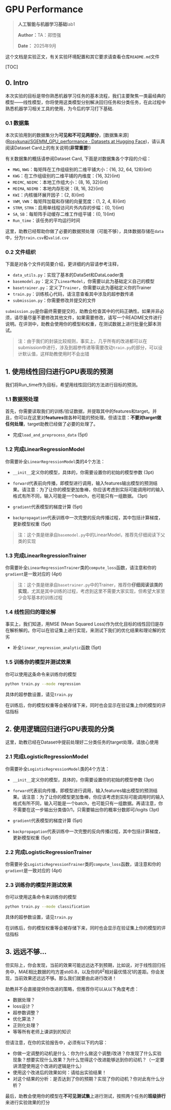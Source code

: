 # GPU Performance

> <p><strong>人工智能与机器学习基础</strong>lab1</p>
> <p><strong>Author：</strong>TA：郑悟强</p>
> <p><strong>Date：</strong> 2025年9月</p>

这个文档是实验正文，有关实验环境配置和其它要求请查看仓库``README.md``文件

[TOC]

## 0. Intro

本次实验的目标是带你熟悉机器学习任务的基本流程，我们主要聚焦一类最经典的模型——线性模型，你将使用这类模型分别解决回归任务和分类任务，在此过程中熟悉机器学习相关工具的使用，为今后的学习打下基础.  

### 0.1 数据集

本次实验用到的数据集分为**可见和不可见两部分**，[数据集来源]([Rosykunai/SGEMM_GPU_performance · Datasets at Hugging Face](https：//huggingface.co/datasets/Rosykunai/SGEMM_GPU_performance))，请认真阅读Dataset Card上的有关说明(**非常重要**!)

有关数据集的概括请参阅Dataset Card, 下面是对数据集各个字段的介绍：

- ``MWG``, ``NWG``：每矩阵在工作组级别的二维平铺大小：{16, 32, 64, 128}(int)
- ``KWG``：在工作组级别的二维平铺的内维度：{16, 32}(int)
- ``MDIMC``, ``NDIMC``：本地工作组大小：{8, 16, 32}(int)
- ``MDIMA``, ``NDIMB``：本地内存形状：{8, 16, 32}(int)
- ``KWI``：内核循环展开因子：{2, 8}(int)
- ``VWM``, ``VWN``：每矩阵加载和存储的向量宽度：{1, 2, 4, 8}(int)
- ``STRM``, ``STRN``：启用单线程访问片外内存的步幅：{0, 1}(int)
- ``SA``, ``SB``：每矩阵手动缓存二维工作组平铺：{0, 1}(int)
- ``Run_time``：该任务的平均运行时间

这里，助教已经帮助你做了必要的数据预处理（可能不够），具体数据存储在`data`中，分为`train.csv`和`valid.csv`

### 0.2 文件组织

下面是对各个文件的简要介绍，更详细的内容请参考注释，

- ``data_utils.py``：实现了基本的DataSet和DataLoader类
- ``basemodel.py``：定义了``LinearModel``，你需要以此为基础定义自己的模型
- ``basetrainer.py``：定义了``Trainer``，你需要以此为基础定义你的Trainer
- ``train.py``：训练核心代码，请注意查看其中涉及的超参数传递
- ``submission.py``：你需要修改并提交的文件

`submission.py`是你最终需要提交的，助教会检查其中的代码正确性。如果并非必须，请尽量尽量不要修改其他文件，如果需要修改，请写一个README文件进行说明。在评测中，助教会使用你的模型和权重，在测试数据上进行批量化脚本测试。

> 注：由于我们的封装比较规则，事实上，几乎所有的改进都可以在submission中进行，涉及到超参传递等需要改动``train.py``的部分，可以设计默认值，这样助教使用时不会出错

## 1. 使用线性回归进行GPU表现的预测

我们将Run_time作为目标，希望用线性回归的方法进行目标的预测。

### 1.1 数据预处理

首先，你需要读取我们的训练/验证数据，并提取其中的features和target。并且，你可以在这里对**features**做各种可能的预处理。但请注意：**不要对target做任何处理**，target助教已经做了必要的处理了。

+ 完成`load_and_preprocess_data` (5pt)

### 1.2 完成LinearRegressionModel

你需要补全`LinearRegressionModel`类的4个方法：

+ `__init__`定义你的模型，具体的，你需要设置你的初始的模型参数 (3pt)

+ `forward`代表前向传播，即模型进行调用，输入features输出模型的预测结果。请注意：为了让你的模型更加鲁棒，你应该考虑到实际可能调用时的输入格式有所不同，输入可能是一个batch，也可能只有一组数据。 (3pt)
+ `gradient`代表模型的梯度计算 (5pt)
+ `backpropagation`代表训练中一次完整的反向传播过程，其中包括计算梯度，更新模型权重 (5pt)

> 注：这个类是继承自`basemodel.py`中的LinearModel，推荐先仔细阅读下父类的实现

### 1.3 完成LinearRegressionTrainer

你需要补全`LinearRegressionTrainer`类的`compute_loss`函数，请注意和你的`gradient`是一致对应的 (4pt)

> 注：这个类是继承自`basetrainer.py`中的Trainer，推荐你**仔细阅读该类的实现**，尤其是其中训练的过程，考虑到这里不需要大家实现，但希望大家至少会写基本的训练过程

### 1.4 线性回归的理论解

事实上，我们知道，用MSE (Mean Squared Loss)作为优化目标的线性回归是存在解析解的。你可以在验证集上进行实现，来测试下我们的优化结果和理论解的优劣

+ 补全`linear_regression_analytic`函数 (5pt)

### 1.5 训练你的模型并测试效果

你可以使用这条命令来训练你的模型

```bash
python train.py --mode regression
```

具体的超参数设置，请见`train.py`

在训练后，你的模型权重等会被存储下来，同时也会显示在验证集上你的模型的评估指标

## 2. 使用逻辑回归进行GPU表现的分类

这里，助教已经在Dataset中提前处理好二分类任务的target处理，请放心使用

### 2.1 完成LogisticRegressionModel

你需要补全`LogisticRegressionModel`类的4个方法：

+ `__init__`定义你的模型，具体的，你需要设置你的初始的模型参数 (3pt)

+ `forward`代表前向传播，即模型进行调用，输入features输出模型的预测结果。请注意：为了让你的模型更加鲁棒，你应该考虑到实际可能调用时的输入格式有所不同，输入可能是一个batch，也可能只有一组数据。再请注意，你不需要在这一步输出分类值0/1，只需要输出你的概率分数即可/logits (3pt)
+ `gradient`代表模型的梯度计算 (5pt)
+ `backpropagation`代表训练中一次完整的反向传播过程，其中包括计算梯度，更新模型权重 (5pt)

### 2.2 完成LogisticRegressionTrainer

你需要补全`LogisticRegressionTrainer`类的`compute_loss`函数，请注意和你的`gradient`是一致对应的 (4pt)

### 2.3 训练你的模型并测试效果

你可以使用这条命令来训练你的模型

```bash
python train.py --mode classification
```

具体的超参数设置，请见`train.py`

在训练后，你的模型权重等会被存储下来，同时也会显示在验证集上你的模型的评估指标

## 3. 远远不够...

但实际上，你会发现，当前的效果可能远远达不到预期，比如说，对于线性回归任务中，MAE相比数据的均方差std0.8，以及你的$R^2$相对最优情况1的差距。你会发现，当前效果还远远不够。那么我们就要由此进行改进！

助教并不会直接提供你改进的策略，但推荐你可以从以下角度考虑：

+ 数据处理？
+ loss设计？
+ 超参数调整？
+ 优化算法？
+ 正则化处理？
+ 等等所有老师上课讲到的知识

但请注意，在你的实验报告中，必须有以下的内容：

+ 你做一定调整的动机是什么：你为什么做这个调整/改进？你发现了什么实验现象？想要实现什么效果？为什么觉得这个改进能够达到你的动机？（一定要讲清楚使用这个改进的逻辑是什么）
+ 使用这个改进后的效果如何：请给出实验结果！
+ 对这个结果的分析：是否达到了你的预期？实现了你的动机？你对此有什么分析？

最后，助教会使用你的模型在**不可见测试集**上进行测试，按照两个任务的**班级排行**来进行实验效果的打分
